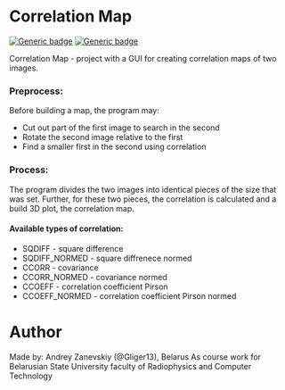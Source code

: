 # Correlation Map

[![Generic badge](https://img.shields.io/badge/status-ready-green.svg)](https://shields.io/)  [![Generic badge](https://img.shields.io/badge/version-0.1.0-green.svg)](https://shields.io/)

Correlation Map - project with a GUI for creating correlation maps of two images.

### Preprocess:
Before building a map, the program may:
- Cut out part of the first image to search in the second
- Rotate the second image relative to the first
- Find a smaller first in the second using correlation

### Process:
The program divides the two images into identical pieces of the size that was set. Further, for these two pieces, the correlation is calculated and a build 3D plot, the correlation map.

#### Available types of correlation:
- SQDIFF - square difference
- SQDIFF_NORMED - square diffrenece normed
- CCORR - covariance
- CCORR_NORMED - covariance normed
- CCOEFF - correlation coefficient Pirson
- CCOEFF_NORMED - correlation coefficient Pirson normed

# Author
Made by:
Andrey Zanevskiy (@Gliger13), Belarus
As course work for Belarusian State University faculty of Radiophysics and Computer Technology
